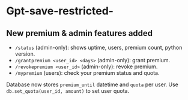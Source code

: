 # Gpt-save-restricted-

## New premium & admin features added
- `/status` (admin-only): shows uptime, users, premium count, python version.
- `/grantpremium <user_id> <days>` (admin-only): grant premium.
- `/revokepremium <user_id>` (admin-only): revoke premium.
- `/mypremium` (users): check your premium status and quota.

Database now stores `premium_until` datetime and `quota` per user. Use `db.set_quota(user_id, amount)` to set user quota.
